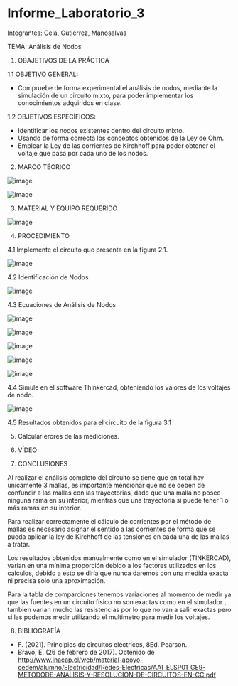 # Informe_Laboratorio_3
Integrantes: Cela, Gutiérrez, Manosalvas 

TEMA: Análisis de Nodos 

1. OBAJETIVOS DE LA PRÁCTICA 

1.1 OBJETIVO GENERAL:

- Compruebe de forma experimental el análisis de nodos, mediante la simulación de un circuito mixto, para poder implementar los conocimientos adquiridos en clase.

1.2 OBJETIVOS ESPECÍFICOS:

- Identificar los nodos existentes dentro del circuito mixto.
- Usando de forma correcta los conceptos obtenidos de la Ley de Ohm.
-  Emplear la Ley de las corrientes de Kirchhoff para poder obtener el voltaje que pasa por cada uno de los nodos.

2. MARCO TÉORICO 

![image](https://user-images.githubusercontent.com/105887502/172202593-8665e277-342b-4543-9e16-a0711a0961d3.png)

![image](https://user-images.githubusercontent.com/105887502/172202746-6727547a-5e29-45ca-94e4-7b12c60194b8.png)

3. MATERIAL Y EQUIPO REQUERIDO

![image](https://user-images.githubusercontent.com/105887502/172203460-056ecfb8-c73b-4155-a7df-5c9d8d5f9636.png)

4. PROCEDIMIENTO 

4.1 Implemente el circuito que presenta en la figura 2.1.

![image](https://user-images.githubusercontent.com/105887502/172429807-f8df6fd4-79ae-4883-abc5-c16b54f38094.png)

4.2 Identificación de Nodos 

![image](https://user-images.githubusercontent.com/105887502/172273945-65cc3d97-f4b8-4ec8-91a4-a6065b8ccaf4.png)

4.3 Ecuaciones de Análisis de Nodos

![image](https://user-images.githubusercontent.com/105887502/172481752-eb522b49-9465-4f07-b9a4-8435258637cb.png)

![image](https://user-images.githubusercontent.com/105887502/172481777-c8c2dd2f-03a0-402d-858f-36b439f74d5d.png)

![image](https://user-images.githubusercontent.com/105887502/172481803-1290dfc6-9ba8-440d-a353-cc9d6ea4c4b4.png)

![image](https://user-images.githubusercontent.com/105887502/172481827-c7e5eb7b-b961-44ae-90fc-1034a8373982.png)

![image](https://user-images.githubusercontent.com/105887502/172486636-aed45cd6-b241-4da8-b158-74b4e88683a3.png)

4.4 Simule en el software Thinkercad, obteniendo los valores de los voltajes de nodo.

![image](https://user-images.githubusercontent.com/105887502/172498027-64910d4d-4a8c-405c-9b14-ed9417cc2f7b.png)

4.5 Resultados obtenidos para el circuito de la figura 3.1 



5. Calcular erores de las mediciones.

6.  VÍDEO 

7. CONCLUSIONES 

Al realizar el análisis completo del circuito se tiene que en total hay unicamente 3 mallas, es importante mencionar que no se deben de confundir a las mallas con las trayectorias, dado que una malla no posee ninguna rama en su interior, mientras que una trayectoria si puede tener 1 o más ramas en su interior.

Para realizar correctamente el cálculo de corrientes por el método de mallas es necesario asignar el sentido a las corrientes de forma que se pueda aplicar la ley de Kirchhoff de las tensiones en cada una de las mallas a tratar.

Los resultados obtenidos manualmente como en el simulador (TINKERCAD), varian en una mínima proporción debido a los factores utilizados en los calculos, debido a esto se diría que nunca daremos con una medida exacta ni precisa solo una aproximación.

Para la tabla de comparciones tenemos variaciones al momento de medir ya que las fuentes en un circuito físico no son exactas como en el simulador , tambien varian mucho las resistencias por lo que no van a salir exactas pero si las podemos medir utilizando el multimetro para medir los voltajes. 

8. BIBLIOGRAFÍA

- F. (2021). Principios de circuitos eléctricos, 8Ed. Pearson.
-  Bravo, E. (26 de febrero de 2017). Obtenido de http://www.inacap.cl/web/material-apoyo-cedem/alumno/Electricidad/Redes-Electricas/AAI_ELSP01_GE9-METODODE-ANALISIS-Y-RESOLUCION-DE-CIRCUITOS-EN-CC.pdf









